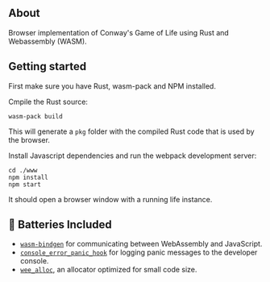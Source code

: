 ## About

Browser implementation of Conway's Game of Life using Rust and Webassembly (WASM).

## Getting started

First make sure you have Rust, wasm-pack and NPM installed.

Cmpile the Rust source:

```
wasm-pack build
```

This will generate a `pkg` folder with the compiled Rust code that is used by the browser.

Install Javascript dependencies and run the webpack development server:

```
cd ./www
npm install
npm start
```

It should open a browser window with a running life instance.

## 🔋 Batteries Included

* [`wasm-bindgen`](https://github.com/rustwasm/wasm-bindgen) for communicating
  between WebAssembly and JavaScript.
* [`console_error_panic_hook`](https://github.com/rustwasm/console_error_panic_hook)
  for logging panic messages to the developer console.
* [`wee_alloc`](https://github.com/rustwasm/wee_alloc), an allocator optimized
  for small code size.
